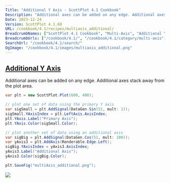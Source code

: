 ```yaml
---
Title: "Additional Y Axis - ScottPlot 4.1 Cookbook"
Description: "Additional axes can be added on any edge. Additional axes stack away from the plot area."
Date: 2023-12-24
Version: ScottPlot 4.1.69
URL: /cookbook/4.1/recipes/multiaxis_additional/
BreadcrumbNames: ["ScottPlot 4.1 Cookbook", "Multi-Axis", "Additional Y Axis"]
BreadcrumbUrls: ["/cookbook/4.1/", "/cookbook/4.1/category/multi-axis", "/cookbook/4.1/recipes/multiaxis_additional/"]
SearchUrl: "/cookbook/4.1/search/"
OgImage: "/cookbook/4.1/images/multiaxis_additional.png"
---
```


<h2><a id='additional-y-axis' href='/cookbook/4.1/recipes/multiaxis_additional/'>Additional Y Axis</a></h2>

Additional axes can be added on any edge. Additional axes stack away from the plot area.

```cs
var plt = new ScottPlot.Plot(600, 400);

// plot one set of data using the primary Y axis
var sigSmall = plt.AddSignal(DataGen.Sin(51, mult: 1));
sigSmall.YAxisIndex = plt.LeftAxis.AxisIndex;
plt.YAxis.Label("Primary Axis");
plt.YAxis.Color(sigSmall.Color);

// plot another set of data using an additional axis
var sigBig = plt.AddSignal(DataGen.Cos(51, mult: 100));
var yAxis3 = plt.AddAxis(Renderable.Edge.Left);
sigBig.YAxisIndex = yAxis3.AxisIndex;
yAxis3.Label("Additional Axis");
yAxis3.Color(sigBig.Color);

plt.SaveFig("multiAxis_additional.png");
```

<img src='../../images/multiaxis_additional.png' class='d-block mx-auto my-5' />



